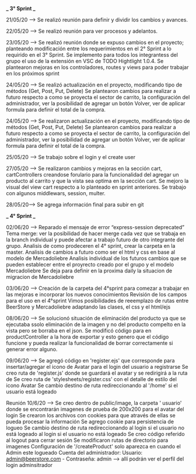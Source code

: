 **_ 3° Sprint _**

21/05/20 --> Se realizó reunión para definir y dividir los cambios y avances.

22/05/20 --> Se realizó reunión para ver procesos y adelantos.

23/05/20 --> Se realizó reunión donde se expuso cambios en el proyecto; planteando modificación entre los requerimientos en el 2° Sprint a lo requirido en el 3° Sprint.
Se implemento para todos los integrantess del grupo el uso de la extensión en VSC de TODO Hightlight 1.0.4.
Se plantearon mejoras en los controladores, routes y views para poder trabajar en los próximos sprint

24/05/20 --> Se realizó actualización en el proyecto, modificando tipo de métodos (Get, Post, Put, Delete)
Se plantearon cambios para realizar a futuro respecto a como se proyecta el sector de carrito, la configuración del administrador, ver la posibilidad de agregar un botón Volver, ver de aplicar formula para definir el total de la compra.

24/05/20 --> Se realizaron actualización en el proyecto, modificando tipo de métodos (Get, Post, Put, Delete)
Se plantearon cambios para realizar a futuro respecto a como se proyecta el sector de carrito, la configuración del administrador, ver la posibilidad de agregar un botón Volver, ver de aplicar formula para definir el total de la compra.

25/05/20 --> Se trabajo sobre el login y el create user

27/05/20 --> Se realizaron cambios y mejoras en la sección cart, cartControllers creandose forulario para la funcionalidad del agregar un producto al carrito y que la vista sea optima en la sección cart.
Se mejoro la visual del view cart respecto a lo planteado en sprint anteriores.
Se trabajo con algunos middlewars, session, multer.

28/05/20--> Se agrega información final para subir en git

**_ 4° Sprint _**

02/06/20 --> Reparado el mensaje de error “express-session deprecated”
Tema merge: ver la posibilidad de hacer merge cada vez que se trabaja en la branch individual y puede afectar a trabajo futuro de otro integrante del grupo.
Analisis de como prodeceren el 4° sprint, crear la carpeta en la master.
Analisis de cambios a futuro como ser el html y css en base al modelo de Mercadoliebre
Analisis individual de los futuros cambios que se pueden establecer entre el proyrecto creado por el grupo y el modelo Mercadoliebre
Se deja para definir en la proxima daily la situacion de migracion de Mercadoliebre

03/06/20 --> Creación de la carpeta del 4°sprint para comezar a trabajar en las mejoras e incorporar los nuevos conocimientos
Revisión de los campos para el uso en el 4°sprint
Vimos posibilidades de reeemplazo de rutas entre BeerStore y Mercadoliebre adaptando las clases, el css y el html/ejs

08/06/20 --> Se solucionó situación de eliminación del producto ya que se ejecutaba ssolo eliminación de la imagen y no del producto compelto en la vista pero se borraba en el json. Se modificó código para en productController a la hora de exportar y esto genero que el código funcione y pueda realizar la funcionalidad de borrar correctamente si generar error alguno.


09/06/20 --> Se agregó código en 'register.ejs' que corresponde para insertar/agregar el icono de Avatar para el login del usuario a registrarse
Se creo ruta de 'register.js' donde se guardará el avatar y se redirigirá a la ruta de 
Se creo ruta de 'stylesheets/register.css' con el detalle de estilo del icono Avatar
Se cambio destino de ruta redireccionando al '/home' si el usuario está logeado

Reunión 10/6/20 --> Se creo dentro de public/image, la carpeta ' usuario' donde se encontrarán imagenes de prueba de 200x200 para el avatar del login
Se crearon los archivos con cookies para que através de ellas se pueda procesar la información
Se agrego cookie para persistencia de logueo
Se cambio destino de ruta redireccionando al login si el usuario no está logeado al login si el usuario no está logeado
Se creo código referido al logout para cerrar sesión
Se modificaron rutas de directorio para imagenes
Configuración de '/createProduct' solo aparezca en cuando el Admin este logueado
Cuenta del administrador: Usuario: admin@beerstore.com - Contraseña: admin --> allí podrán ver el perfil del login adminsitrador

